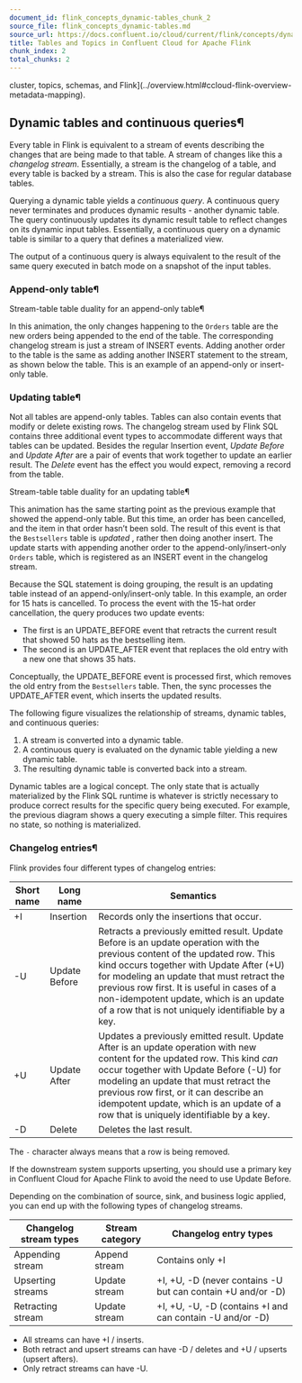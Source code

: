 ```yaml
---
document_id: flink_concepts_dynamic-tables_chunk_2
source_file: flink_concepts_dynamic-tables.md
source_url: https://docs.confluent.io/cloud/current/flink/concepts/dynamic-tables.html
title: Tables and Topics in Confluent Cloud for Apache Flink
chunk_index: 2
total_chunks: 2
---
```


cluster, topics, schemas, and Flink](../overview.html#ccloud-flink-overview-metadata-mapping).

## Dynamic tables and continuous queries¶

Every table in Flink is equivalent to a stream of events describing the changes that are being made to that table. A stream of changes like this a _changelog stream_. Essentially, a stream is the changelog of a table, and every table is backed by a stream. This is also the case for regular database tables.

Querying a dynamic table yields a _continuous query_. A continuous query never terminates and produces dynamic results - another dynamic table. The query continuously updates its dynamic result table to reflect changes on its dynamic input tables. Essentially, a continuous query on a dynamic table is similar to a query that defines a materialized view.

The output of a continuous query is always equivalent to the result of the same query executed in batch mode on a snapshot of the input tables.

### Append-only table¶

Stream-table table duality for an append-only table¶

In this animation, the only changes happening to the `Orders` table are the new orders being appended to the end of the table. The corresponding changelog stream is just a stream of INSERT events. Adding another order to the table is the same as adding another INSERT statement to the stream, as shown below the table. This is an example of an append-only or insert-only table.

### Updating table¶

Not all tables are append-only tables. Tables can also contain events that modify or delete existing rows. The changelog stream used by Flink SQL contains three additional event types to accommodate different ways that tables can be updated. Besides the regular Insertion event, _Update Before_ and _Update After_ are a pair of events that work together to update an earlier result. The _Delete_ event has the effect you would expect, removing a record from the table.

Stream-table table duality for an updating table¶

This animation has the same starting point as the previous example that showed the append-only table. But this time, an order has been cancelled, and the item in that order hasn’t been sold. The result of this event is that the `Bestsellers` table is _updated_ , rather then doing another insert. The update starts with appending another order to the append-only/insert-only `Orders` table, which is registered as an INSERT event in the changelog stream.

Because the SQL statement is doing grouping, the result is an updating table instead of an append-only/insert-only table. In this example, an order for 15 hats is cancelled. To process the event with the 15-hat order cancellation, the query produces two update events:

* The first is an UPDATE_BEFORE event that retracts the current result that showed 50 hats as the bestselling item.
* The second is an UPDATE_AFTER event that replaces the old entry with a new one that shows 35 hats.

Conceptually, the UPDATE_BEFORE event is processed first, which removes the old entry from the `Bestsellers` table. Then, the sync processes the UPDATE_AFTER event, which inserts the updated results.

The following figure visualizes the relationship of streams, dynamic tables, and continuous queries:

  1. A stream is converted into a dynamic table.
  2. A continuous query is evaluated on the dynamic table yielding a new dynamic table.
  3. The resulting dynamic table is converted back into a stream.

Dynamic tables are a logical concept. The only state that is actually materialized by the Flink SQL runtime is whatever is strictly necessary to produce correct results for the specific query being executed. For example, the previous diagram shows a query executing a simple filter. This requires no state, so nothing is materialized.

### Changelog entries¶

Flink provides four different types of changelog entries:

Short name | Long name | Semantics
---|---|---
+I | Insertion | Records only the insertions that occur.
-U | Update Before | Retracts a previously emitted result. Update Before is an update operation with the previous content of the updated row. This kind occurs together with Update After (+U) for modeling an update that must retract the previous row first. It is useful in cases of a non-idempotent update, which is an update of a row that is not uniquely identifiable by a key.
+U | Update After | Updates a previously emitted result. Update After is an update operation with new content for the updated row. This kind _can_ occur together with Update Before (-U) for modeling an update that must retract the previous row first, or it can describe an idempotent update, which is an update of a row that is uniquely identifiable by a key.
-D | Delete | Deletes the last result.

The `-` character always means that a row is being removed.

If the downstream system supports upserting, you should use a primary key in Confluent Cloud for Apache Flink to avoid the need to use Update Before.

Depending on the combination of source, sink, and business logic applied, you can end up with the following types of changelog streams.

Changelog stream types | Stream category | Changelog entry types
---|---|---
Appending stream | Append stream | Contains only +I
Upserting streams | Update stream | +I, +U, -D (never contains -U but can contain +U and/or -D)
Retracting stream | Update stream | +I, +U, -U, -D (contains +I and can contain -U and/or -D)

* All streams can have +I / inserts.
* Both retract and upsert streams can have -D / deletes and +U / upserts (upsert afters).
* Only retract streams can have -U.
